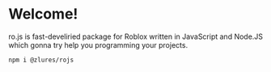 
# Welcome!
ro.js is fast-develiried package for Roblox written in JavaScript and Node.JS which gonna try help you programming your projects.
```bash
npm i @zlures/rojs
```
